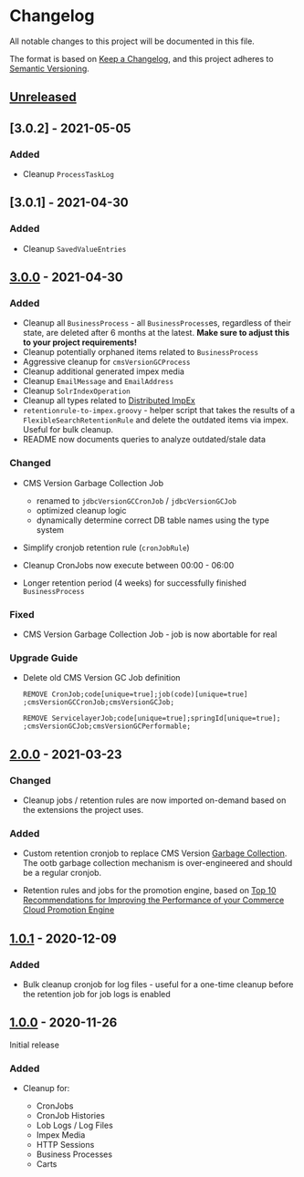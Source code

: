 # Changelog

All notable changes to this project will be documented in this file.

The format is based on [Keep a Changelog](https://keepachangelog.com/en/1.0.0/),
and this project adheres to [Semantic Versioning](https://semver.org/spec/v2.0.0.html).

## [Unreleased]

## [3.0.2] - 2021-05-05

### Added

- Cleanup `ProcessTaskLog`

## [3.0.1] - 2021-04-30

### Added

- Cleanup `SavedValueEntries`

## [3.0.0] - 2021-04-30

### Added

- Cleanup all `BusinessProcess` - all `BusinessProcess`es, regardless of their state,
  are deleted after 6 months at the latest. **Make sure to adjust this to your project
  requirements!**
- Cleanup potentially orphaned items related to `BusinessProcess`
- Aggressive cleanup for `cmsVersionGCProcess`
- Cleanup additional generated impex media
- Cleanup `EmailMessage` and `EmailAddress`
- Cleanup `SolrIndexOperation`
- Cleanup all types related to [Distributed ImpEx](https://help.sap.com/viewer/d0224eca81e249cb821f2cdf45a82ace/LATEST/en-US/3e0138c9bfc642349cad227cfcd72d9f.html)
- `retentionrule-to-impex.groovy` - helper script that takes the results of a `FlexibleSearchRetentionRule` and delete 
  the outdated items via impex. Useful for bulk cleanup.
- README now documents queries to analyze outdated/stale data

### Changed

- CMS Version Garbage Collection Job
  
  - renamed to `jdbcVersionGCCronJob` / `jdbcVersionGCJob`
  - optimized cleanup logic
  - dynamically determine correct DB table names using the type system
  
- Simplify cronjob retention rule (`cronJobRule`)
- Cleanup CronJobs now execute between 00:00 - 06:00
- Longer retention period (4 weeks) for successfully finished `BusinessProcess`

### Fixed

- CMS Version Garbage Collection Job - job is now abortable for real

### Upgrade Guide

- Delete old CMS Version GC Job definition

  ```impex
  REMOVE CronJob;code[unique=true];job(code)[unique=true]
  ;cmsVersionGCCronJob;cmsVersionGCJob;
  
  REMOVE ServicelayerJob;code[unique=true];springId[unique=true];
  ;cmsVersionGCJob;cmsVersionGCPerformable;
  ```

## [2.0.0] - 2021-03-23

### Changed

- Cleanup jobs / retention rules are now imported on-demand based on the extensions the project uses.

### Added

- Custom retention cronjob to replace CMS Version [Garbage Collection][versiongc].\
  The ootb garbage collection mechanism is over-engineered and should be a regular cronjob.
  
- Retention rules and jobs for the promotion engine, based on
  [Top 10 Recommendations for Improving the Performance of your Commerce Cloud Promotion Engine][top10]

[versiongc]: https://help.sap.com/viewer/9d346683b0084da2938be8a285c0c27a/2011/en-US/9089116335ac4f4d8708e0c5516531e3.html
[top10]: https://www.sap.com/cxworks/article/538808299/top_10_recommendations_for_improving_the_performance_of_your_commerce_cloud_promotion_engine

## [1.0.1] - 2020-12-09

### Added

- Bulk cleanup cronjob for log files - useful for a one-time cleanup before the retention
  job for job logs is enabled

## [1.0.0] - 2020-11-26

Initial release

### Added

- Cleanup for:

  - CronJobs
  - CronJob Histories
  - Lob Logs / Log Files
  - Impex Media
  - HTTP Sessions
  - Business Processes
  - Carts


[Unreleased]: https://github.com/sap-commerce-tools/sanecleanup/compare/v3.2.0...HEAD
[3.2.0]: https://github.com/sap-commerce-tools/sanecleanup/compare/v3.1.0...v3.2.0
[3.1.0]: https://github.com/sap-commerce-tools/sanecleanup/compare/v3.0.0...v3.1.0
[3.0.0]: https://github.com/sap-commerce-tools/sanecleanup/compare/v2.0.0...v3.0.0
[2.0.0]: https://github.com/sap-commerce-tools/sanecleanup/compare/v1.0.1...v2.0.0
[1.0.1]: https://github.com/sap-commerce-tools/sanecleanup/compare/v1.0.0...v1.0.1
[1.0.0]: https://github.com/sap-commerce-tools/sanecleanup/releases/tag/v1.0.0
